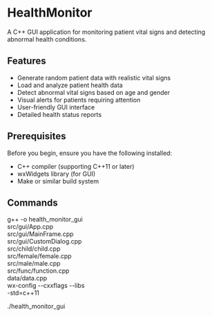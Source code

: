 # HealthMonitor

A C++ GUI application for monitoring patient vital signs and detecting abnormal health conditions.

## Features

- Generate random patient data with realistic vital signs
- Load and analyze patient health data
- Detect abnormal vital signs based on age and gender
- Visual alerts for patients requiring attention
- User-friendly GUI interface
- Detailed health status reports

## Prerequisites

Before you begin, ensure you have the following installed:

- C++ compiler (supporting C++11 or later)
- wxWidgets library (for GUI)
- Make or similar build system

## Commands

g++ -o health_monitor_gui \
src/gui/App.cpp \
src/gui/MainFrame.cpp \
src/gui/CustomDialog.cpp \
src/child/child.cpp \
src/female/female.cpp \
src/male/male.cpp \
src/func/function.cpp \
data/data.cpp \
wx-config --cxxflags --libs \
-std=c++11

./health_monitor_gui
